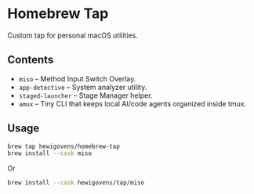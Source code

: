 # Homebrew Tap

Custom tap for personal macOS utilities.

## Contents
- `miso` – Method Input Switch Overlay.
- `app-detective` – System analyzer utility.
- `staged-launcher` – Stage Manager helper.
- `amux` – Tiny CLI that keeps local AI/code agents organized inside tmux.

## Usage

```bash
brew tap hewigovens/homebrew-tap
brew install --cask miso
```

Or
```bash
brew install --cask hewigovens/tap/miso
```
